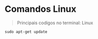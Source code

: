 <h1>Comandos Linux</h1>

> Principais codigos no terminal: Linux

````
sudo apt-get update
``````


 
